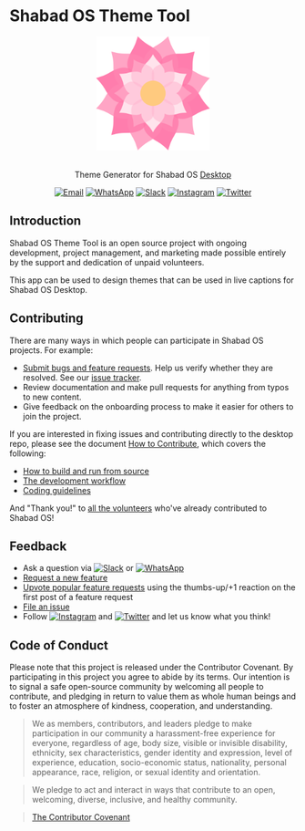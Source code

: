 # Shabad OS Theme Tool
<div align="center">
  <img src="./src/assets/images/logo.png" width="200">
</div>
<br/>
<div align="center">

Theme Generator for Shabad OS [Desktop](https://github.com/ShabadOS/desktop)

[![Email](https://img.shields.io/badge/Email-team%40shabados.com-blue.svg)](mailto:team@shabados.com) [![WhatsApp](https://img.shields.io/badge/WhatsApp-%2B1--516--619--6059-brightgreen.svg)](https://wa.me/15166196059) [![Slack](https://img.shields.io/badge/Slack-join%20the%20conversation-B649AB.svg)](https://slack.shabados.com) [![Instagram](https://img.shields.io/badge/Instagram-%40shabad__os-C13584.svg?logo=instagram&logoColor=white)](https://www.instagram.com/shabad_os/) [![Twitter](https://img.shields.io/badge/Twitter-%40shabad__os-1DA1F2.svg?logo=twitter&logoColor=white)](https://www.twitter.com/shabad_os/)
</div>

## Introduction

Shabad OS Theme Tool is an open source project with ongoing development, project management, and marketing made possible entirely by the support and dedication of unpaid volunteers.

This app can be used to design themes that can be used in live captions for Shabad OS Desktop.

## Contributing

There are many ways in which people can participate in Shabad OS projects. For example:

* [Submit bugs and feature requests](https://github.com/ShabadOS/theme-tool/issues/new/choose). Help us verify whether they are resolved. See our [issue tracker](https://github.com/ShabadOS/theme-tool/issues).
* Review documentation and make pull requests for anything from typos to new content.
* Give feedback on the onboarding process to make it easier for others to join the project.

If you are interested in fixing issues and contributing directly to the desktop repo, please see the document [How to Contribute](./CONTRIBUTING.adoc), which covers the following:

* [How to build and run from source](./CONTRIBUTING.adoc#Getting-Started)
* [The development workflow](./CONTRIBUTING.adoc#Workflow)
* [Coding guidelines](./CONTRIBUTING.adoc#Coding-Guidelines)

And "Thank you!" to [all the volunteers](https://github.com/ShabadOS/theme-tool/graphs/contributors) who've already contributed to Shabad OS!

## Feedback

* Ask a question via [![Slack](https://img.shields.io/badge/Slack-join%20the%20conversation-B649AB.svg)](https://slack.shabados.com) or [![WhatsApp](https://img.shields.io/badge/WhatsApp-%2B1--516--619--6059-brightgreen.svg)](https://wa.me/15166196059)
* [Request a new feature](https://github.com/ShabadOS/theme-tool/issues/new?assignees=&labels=Type%3A+Feat&template=feature_request.md&title=)
* [Upvote popular feature requests](https://github.com/ShabadOS/theme-tool/issues?q=is%3Aissue+is%3Aopen+label%3A%22Type%3A+Feat%22+sort%3Areactions-%2B1-desc) using the thumbs-up/+1 reaction on the first post of a feature request
* [File an issue](https://github.com/ShabadOS/theme-tool/issues/new?assignees=&labels=Status%3A+%3F+%3F+%3F%2C+Type%3A+Fix&template=bug_report.md&title=)
* Follow [![Instagram](https://img.shields.io/badge/Instagram-%40shabad__os-C13584.svg?logo=instagram&logoColor=white)](https://www.instagram.com/shabad_os/) and  [![Twitter](https://img.shields.io/badge/Twitter-%40shabad__os-1DA1F2.svg?logo=twitter&logoColor=white)](https://www.twitter.com/shabad_os/) and let us know what you think!

## Code of Conduct

Please note that this project is released under the Contributor Covenant. By participating in this project you agree to abide by its terms. Our intention is to signal a safe open-source community by welcoming all people to contribute, and pledging in return to value them as whole human beings and to foster an atmosphere of kindness, cooperation, and understanding.

> We as members, contributors, and leaders pledge to make participation in our community a harassment-free experience for everyone, regardless of age, body size, visible or invisible disability, ethnicity, sex characteristics, gender identity and expression, level of experience, education, socio-economic status, nationality, personal appearance, race, religion, or sexual identity and orientation.

> We pledge to act and interact in ways that contribute to an open, welcoming, diverse, inclusive, and healthy community.

> [The Contributor Covenant](https://www.contributor-covenant.org/version/2/0/code_of_conduct/)
